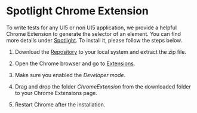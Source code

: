 # Spotlight Chrome Extension
To write tests for any UI5 or non UI5 application, we provide a helpful Chrome Extension to generate the selector of an element.
You can find more details under [Spotlight](https://github.tools.sap/sProcurement/qmate-spotlight). To install it, please follow the steps below.

1. Download the [Repository](https://github.tools.sap/sProcurement/qmate-spotlight) to your local system and extract the zip file.

2. Open the Chrome browser and go to [Extensions](chrome://extensions/).

3. Make sure you enabled the *Developer mode*.

4. Drag and drop the folder *ChromeExtension* from the downloaded folder to your Chrome Extensions page.

5. Restart Chrome after the installation.
